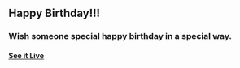 ## Happy Birthday!!!

### Wish someone special happy birthday in a special way.

#### [See it Live](https://elmergustavo.github.io/happy-Danita/index.html)
